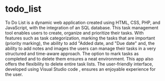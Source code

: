 # todo_list
To Do List is a dynamic web application created using HTML, CSS, PHP, and JavaScript, with the integration of an SQL database. This task management tool enables users to create, organize and prioritize their tasks. With features such as task categorization, marking the tasks that are important (priority marking), the ability to add "Added date, and "Due date" and, the ability to add notes and images the users can manage their tasks in a very structured and time-aware approach. The option to mark tasks as completed and to delete them ensures a neat environment. This app also offers the flexibility to delete entire task lists. The user-friendly interface, developed using Visual Studio code , ensures an enjoyable experience for the user. 
